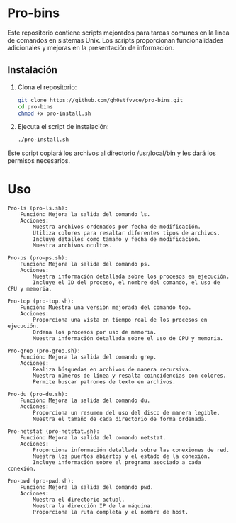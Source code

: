 # Pro-bins

Este repositorio contiene scripts mejorados para tareas comunes en la línea de comandos en sistemas Unix. Los scripts proporcionan funcionalidades adicionales y mejoras en la presentación de información.

## Instalación

1. Clona el repositorio:

   ```bash
   git clone https://github.com/gh0stfvvce/pro-bins.git
   cd pro-bins
   chmod +x pro-install.sh

2. Ejecuta el script de instalación:
   ```bash
   ./pro-install.sh

Este script copiará los archivos al directorio /usr/local/bin y les dará los permisos necesarios.

# Uso
    Pro-ls (pro-ls.sh):
        Función: Mejora la salida del comando ls.
        Acciones:
            Muestra archivos ordenados por fecha de modificación.
            Utiliza colores para resaltar diferentes tipos de archivos.
            Incluye detalles como tamaño y fecha de modificación.
            Muestra archivos ocultos.

    Pro-ps (pro-ps.sh):
        Función: Mejora la salida del comando ps.
        Acciones:
            Muestra información detallada sobre los procesos en ejecución.
            Incluye el ID del proceso, el nombre del comando, el uso de CPU y memoria.

    Pro-top (pro-top.sh):
        Función: Muestra una versión mejorada del comando top.
        Acciones:
            Proporciona una vista en tiempo real de los procesos en ejecución.
            Ordena los procesos por uso de memoria.
            Muestra información detallada sobre el uso de CPU y memoria.

    Pro-grep (pro-grep.sh):
        Función: Mejora la salida del comando grep.
        Acciones:
            Realiza búsquedas en archivos de manera recursiva.
            Muestra números de línea y resalta coincidencias con colores.
            Permite buscar patrones de texto en archivos.

    Pro-du (pro-du.sh):
        Función: Mejora la salida del comando du.
        Acciones:
            Proporciona un resumen del uso del disco de manera legible.
            Muestra el tamaño de cada directorio de forma ordenada.

    Pro-netstat (pro-netstat.sh):
        Función: Mejora la salida del comando netstat.
        Acciones:
            Proporciona información detallada sobre las conexiones de red.
            Muestra los puertos abiertos y el estado de la conexión.
            Incluye información sobre el programa asociado a cada conexión.

    Pro-pwd (pro-pwd.sh):
        Función: Mejora la salida del comando pwd.
        Acciones:
            Muestra el directorio actual.
            Muestra la dirección IP de la máquina.
            Proporciona la ruta completa y el nombre de host.

